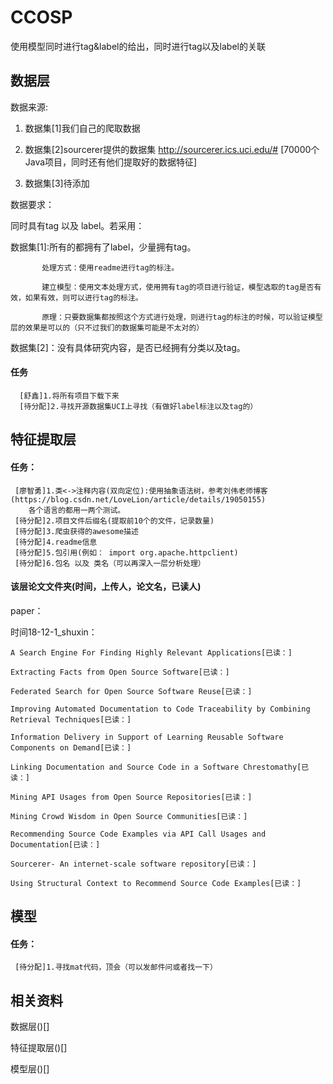 # CCOSP

使用模型同时进行tag&label的给出，同时进行tag以及label的关联

## 数据层

数据来源:  

  1. 数据集[1]我们自己的爬取数据  
  
  2. 数据集[2]sourcerer提供的数据集 http://sourcerer.ics.uci.edu/#  [70000个Java项目，同时还有他们提取好的数据特征]  
  
  3. 数据集[3]待添加  
  
 
数据要求：  

  同时具有tag 以及 label。若采用：  
  
  数据集[1]:所有的都拥有了label，少量拥有tag。  
  
           处理方式：使用readme进行tag的标注。  
           
           建立模型：使用文本处理方式，使用拥有tag的项目进行验证，模型选取的tag是否有效，如果有效，则可以进行tag的标注。  
           
           原理：只要数据集都按照这个方式进行处理，则进行tag的标注的时候，可以验证模型层的效果是可以的（只不过我们的数据集可能是不太对的）  
           
  数据集[2]：没有具体研究内容，是否已经拥有分类以及tag。
      
#### 任务
       
  	  [舒鑫]1.将所有项目下载下来
  	  [待分配]2.寻找开源数据集UCI上寻找（有做好label标注以及tag的）
  
## 特征提取层


#### 任务：
     
     [廖智勇]1.类<->注释内容(双向定位):使用抽象语法树，参考刘伟老师博客(https://blog.csdn.net/LoveLion/article/details/19050155)
     	各个语言的都用一两个测试。
     [待分配]2.项目文件后缀名(提取前10个的文件，记录数量)
     [待分配]3.爬虫获得的awesome描述
     [待分配]4.readme信息
     [待分配]5.包引用(例如： import org.apache.httpclient)
     [待分配]6.包名 以及 类名（可以再深入一层分析处理）
     
#### 该层论文文件夹(时间，上传人，论文名，已读人)
paper：  

  时间18-12-1_shuxin：  
  
    A Search Engine For Finding Highly Relevant Applications[已读：]  
    
    Extracting Facts from Open Source Software[已读：]  
    
    Federated Search for Open Source Software Reuse[已读：]  
    
    Improving Automated Documentation to Code Traceability by Combining Retrieval Techniques[已读：]  
    
    Information Delivery in Support of Learning Reusable Software Components on Demand[已读：]  
    
    Linking Documentation and Source Code in a Software Chrestomathy[已读：]  
    
    Mining API Usages from Open Source Repositories[已读：]  
    
    Mining Crowd Wisdom in Open Source Communities[已读：]  
    
    Recommending Source Code Examples via API Call Usages and Documentation[已读：]  
    
    Sourcerer- An internet-scale software repository[已读：]  
    
    Using Structural Context to Recommend Source Code Examples[已读：]  
    
## 模型

 
#### 任务：
     
     [待分配]1.寻找mat代码，顶会（可以发邮件问或者找一下）


## 相关资料

数据层()[]  

特征提取层()[]  

模型层()[]  

